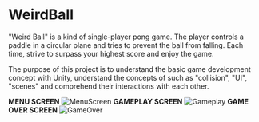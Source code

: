 # WeirdBall

"Weird Ball" is a kind of single-player pong game. The player controls a paddle in a circular plane and tries to prevent the ball from falling. Each time, strive to surpass your highest score and enjoy the game.

The purpose of this project is to understand the basic game development concept with Unity, understand the concepts of such as "collision", "UI", "scenes" and comprehend their interactions with each other.

**MENU SCREEN**
![MenuScreen](https://github.com/Goktugrlr/WeirdBall/assets/93764453/455940c6-de24-4fc8-9eb3-fa71b4b07e9e)
**GAMEPLAY SCREEN**
![Gameplay](https://github.com/Goktugrlr/WeirdBall/assets/93764453/55db6874-a9f3-4142-a0fb-9bc0cfb8e494)
**GAME OVER SCREEN**
![GameOver](https://github.com/Goktugrlr/WeirdBall/assets/93764453/242ef3ca-63f1-46a2-bf60-3c173dc99658)
